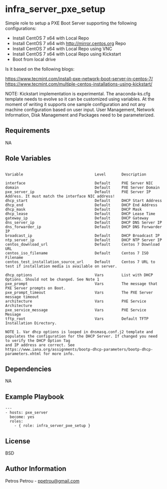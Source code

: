 infra_server_pxe_setup
=========

Simple role to setup a PXE Boot Server supporting the following configurations:

- Install CentOS 7 x64 with Local Repo
- Install CentOS 7 x64 with http://mirror.centos.org Repo
- Install CentOS 7 x64 with Local Repo using VNC
- Install CentOS 7 x64 with Local Repo using Kickstart
- Boot from local drive

Is it based on the following blogs:

https://www.tecmint.com/install-pxe-network-boot-server-in-centos-7/
https://www.tecmint.com/multiple-centos-installations-using-kickstart/

NOTE: Kickstart implementation is experimental. The anaconda-ks.cfg template needs to evolve so it can be customized using variables.
At the moment of writing it supports one sample configuration and not any machine configuration based on user input.
User Management, Network Information, Disk Management and Packages need to be parameterized.

Requirements
------------

NA

Role Variables
--------------

```

Variable                                Level       Description                                                         

interface                               Default     PXE Server NIC                                                      
domain                                  Default     PXE Server Domain                                                   
pxe_server_ip                           Default     PXE Server IP Address. It must match the interface NIC address!     
dhcp_start                              Default     DHCP Start Address                                                  
dhcp_end                                Default     DHCP End Address                                                    
dhcp_mask                               Default     DHCP Mask                                                           
dhcp_lease                              Default     DHCP Lease Time                                                     
gateway_ip                              Default     DHCP Gateway                                                        
dns_server_ip                           Default     DHCP DNS Server IP                                                  
dns_forwarder_ip                        Default     DHCP DNS Forwarder IP                                               
broadcast_ip                            Default     DHCP Broadcast IP                                                   
ntp_server_ip                           Default     DHCP NTP Server IP                                                  
centos_download_url                     Default     Centos 7 Download URL                                              
centos_iso_filename                     Default     Centos 7 ISO Filename                                               
centos_test_installation_source_url     Default     Centos 7 URL to test if installation media is available on server. 

dhcp_options                            Vars        List with DHCP Options. Should not be changed. See Note 1           
pxe_prompt                              Vars        The message that PXE Server prompts on Boot. 
pxe_prompt_timeout                      Vars        The PXE Server message timeout
architecture                            Vars        PXE Service Architecture
pxe_service_message                     Vars        PXE Service Message
tftp_root                               Vars        Default TFTP Installation Directory.

NOTE 1. Var dhcp options is looped in dnsmasq.conf.j2 template and populates the configuration for the DHCP Server. If changed you need to verify the DHCP Option Tag
and IP address are correct. See https://www.iana.org/assignments/bootp-dhcp-parameters/bootp-dhcp-parameters.xhtml for more info.

```

Dependencies
------------

NA

Example Playbook
----------------

```
---
- hosts: pxe_server
  become: yes
  roles:
    - { role: infra_server_pxe_setup } 
```         
         
License
-------

BSD

Author Information
------------------

Petros Petrou - ppetrou@gmail.com

